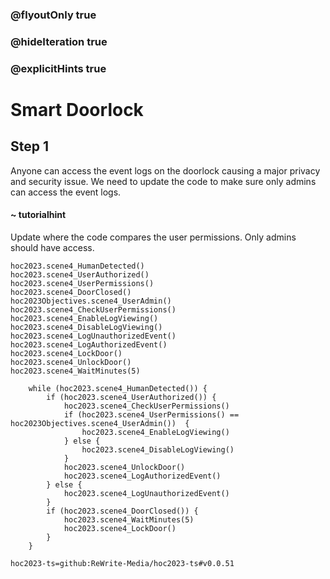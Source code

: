 ### @flyoutOnly true
### @hideIteration true
### @explicitHints true

# Smart Doorlock

## Step 1
Anyone can access the event logs on the doorlock causing a major privacy and security issue. We need to update the code to make sure only admins can access the event logs.

#### ~ tutorialhint 
Update where the code compares the user permissions. Only admins should have access. 

```ghost
hoc2023.scene4_HumanDetected()
hoc2023.scene4_UserAuthorized()
hoc2023.scene4_UserPermissions()
hoc2023.scene4_DoorClosed()
hoc2023Objectives.scene4_UserAdmin()
hoc2023.scene4_CheckUserPermissions()
hoc2023.scene4_EnableLogViewing()
hoc2023.scene4_DisableLogViewing()
hoc2023.scene4_LogUnauthorizedEvent()
hoc2023.scene4_LogAuthorizedEvent()
hoc2023.scene4_LockDoor()
hoc2023.scene4_UnlockDoor()
hoc2023.scene4_WaitMinutes(5)
```
```template
    while (hoc2023.scene4_HumanDetected()) {
        if (hoc2023.scene4_UserAuthorized()) {
            hoc2023.scene4_CheckUserPermissions()
            if (hoc2023.scene4_UserPermissions() == hoc2023Objectives.scene4_UserAdmin())  {
                hoc2023.scene4_EnableLogViewing()
            } else {
                hoc2023.scene4_DisableLogViewing()
            }
            hoc2023.scene4_UnlockDoor()
            hoc2023.scene4_LogAuthorizedEvent()
        } else {
            hoc2023.scene4_LogUnauthorizedEvent()
        }
        if (hoc2023.scene4_DoorClosed()) {
            hoc2023.scene4_WaitMinutes(5)
            hoc2023.scene4_LockDoor()
        }
    }

```

```package
hoc2023-ts=github:ReWrite-Media/hoc2023-ts#v0.0.51
```
